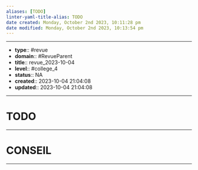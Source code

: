 ```yaml
---
aliases: [TODO]
linter-yaml-title-alias: TODO
date created: Monday, October 2nd 2023, 10:11:28 pm
date modified: Monday, October 2nd 2023, 10:13:54 pm
---
```




---
- **type**:: #revue
- **domain**:: #RevueParent
- **title**:: revue_2023-10-04
- **level**:: #college_4
- **status**:: NA
- **created**:: 2023-10-04 21:04:08
- **updated**:: 2023-10-04 21:04:08
---


# TODO
---




# CONSEIL
---
